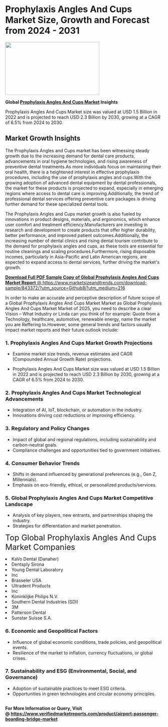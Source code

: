 <H1>Prophylaxis Angles And Cups Market Size, Growth and Forecast from 2024 - 2031</H1><img class="aligncenter size-medium wp-image-584254" src="https://thirdeyenews.in/wp-content/uploads/2024/09/Global-Market-Research-300x168.jpeg" alt="" width="300" height="168" /><p><strong>Global&nbsp;<a href="https://www.marketsizeandtrends.com/download-sample/843372/?utm_source=Github8j?utm_medium=216">Prophylaxis Angles And Cups Market</a> Insights</strong></p><p>Prophylaxis Angles And Cups Market size was valued at USD 1.5 Billion in 2022 and is projected to reach USD 2.3 Billion by 2030, growing at a CAGR of 6.5% from 2024 to 2030.</p><p><h2>Market Growth Insights</h2> <p>The Prophylaxis Angles and Cups market has been witnessing steady growth due to the increasing demand for dental care products, advancements in oral hygiene technologies, and rising awareness of preventive dental treatments.As more individuals focus on maintaining their oral health, there is a heightened interest in effective prophylaxis procedures, including the use of prophylaxis angles and cups.With the growing adoption of advanced dental equipment by dental professionals, the market for these products is projected to expand, especially in emerging regions where access to dental care is improving.Additionally, the trend of professional dental services offering preventive care packages is driving further demand for these specialized dental tools.</p> <p><a href="#"></a></p> <p>The Prophylaxis Angles and Cups market growth is also fueled by innovations in product designs, materials, and ergonomics, which enhance user comfort and treatment efficiency.Manufacturers are investing in research and development to create products that offer higher durability, better performance, and improved patient outcomes.Additionally, the increasing number of dental clinics and rising dental tourism contribute to the demand for prophylaxis angles and cups, as these tools are essential for routine cleanings and scaling procedures.Furthermore, rising disposable incomes, particularly in Asia-Pacific and Latin American regions, are expected to expand access to dental services, further driving the market's growth.</p> <p><a href="#"></p><p><span class=""><strong>Download Full PDF Sample Copy of Global Prophylaxis Angles And Cups Market Report</strong> @ <a href="https://www.marketsizeandtrends.com/download-sample/843372/?utm_source=Github8j?utm_medium=216" target="_blank">https://www.marketsizeandtrends.com/download-sample/843372/?utm_source=Github8j?utm_medium=216</a></span></p><p>In order to make an accurate and perceptive description of future scope of a Global&nbsp;Prophylaxis Angles And Cups Market Market as Global&nbsp;Prophylaxis Angles And Cups Market Market of 2025, you need to describe a clear Vision &ndash; What Industry or Linda can you think of for example: Quote from a Technology, healthcare, automotive, renewable energy, name the market you are Reffering to.However, some general trends and factors usually impact market reports and their future outlook include:</p><h3>1.&nbsp;<strong>Prophylaxis Angles And Cups Market Growth Projections</strong></h3><ul><li>Examine market size trends, revenue estimates and CAGR (Compounded Annual Growth Rate) projections.</li><li><p>Prophylaxis Angles And Cups Market size was valued at USD 1.5 Billion in 2022 and is projected to reach USD 2.3 Billion by 2030, growing at a CAGR of 6.5% from 2024 to 2030.</p></li></ul><h3>2.&nbsp;<strong>Prophylaxis Angles And Cups Market Technological Advancements</strong></h3><ul><li>Integration of AI, IoT, blockchain, or automation in the industry.</li><li>Innovations driving cost reductions or improving efficiency.</li></ul><h3>3.&nbsp;<strong>Regulatory and Policy Changes</strong></h3><ul><li>Impact of global and regional regulations, including sustainability and carbon-neutral goals.</li><li>Compliance challenges and opportunities tied to government initiatives.</li></ul><h3>4.&nbsp;<strong>Consumer Behavior Trends</strong></h3><ul><li>Shifts in demand influenced by generational preferences (e.g., Gen Z, Millennials).</li><li>Emphasis on eco-friendly, ethical, or personalized products/services.</li></ul><h3>5.&nbsp;<strong>Global Prophylaxis Angles And Cups Market Competitive Landscape</strong></h3><ul><li>Analysis of key players, new entrants, and partnerships shaping the industry.</li><li>Strategies for differentiation and market penetration.</li></ul><p data-pm-slice="1 1 []"><span style="color: inherit; font-family: inherit; font-size: 25px;">Top Global Prophylaxis Angles And Cups Market Companies</span></p><div class="" data-test-id=""><p><li>KaVo Dental (Danaher)</li><li> Dentsply Sirona</li><li> Young Dental Laboratory</li><li> Inc</li><li> Brasseler USA</li><li> Ultradent Products</li><li> Inc</li><li> Koninklijke Philips N.V.</li><li> Southern Dental Industries (SDI)</li><li> 3M</li><li> Patterson Dental</li><li> Sunstar Suisse S.A.</li></p></div><h3>6.&nbsp;<strong>Economic and Geopolitical Factors</strong></h3><ul><li>Influence of global economic conditions, trade policies, and geopolitical events.</li><li>Resilience of the market to inflation, currency fluctuations, or global crises.</li></ul><h3>7.&nbsp;<strong>Sustainability and ESG (Environmental, Social, and Governance)</strong></h3><ul><li>Adoption of sustainable practices to meet ESG criteria.</li><li>Opportunities in green technologies and circular economy principles.</li></ul><h2><strong style="font-size: 14px;">For More Information or Query, Visit @&nbsp;</strong><a style="background-color: #ffffff; font-size: 14px;" href="https://www.marketsizeandtrends.com/report/prophylaxis-angles-and-cups-market/" target="_blank">https://www.verifiedmarketreports.com/product/airport-passenger-boarding-bridge-market</a></h2>